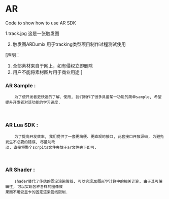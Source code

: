 # AR
Code to show how to use AR SDK


1.track.jpg    这是一张触发图

2. 触发图ARDumix 用于tracking类型项目制作过程测试使用

[声明：
1. 全部素材来自于网上，如有侵权立即删除
2. 用户不能将素材图片用于商业用途
]

### AR Sample :

```
    为了使开发者更快速的了解、使用, 我们制作了很多具备某一功能的简单sample, 希望提升开发者对该功能的学习速度.
```
</br>

### AR Lua SDK :
```
    为了提高开发效率, 我们提供了一套更简便、更直观的接口, 此套接口开放源码, 为避免发生不必要的错误, 尽量勿改
动, 直接将整个scrpits文件夹放于ar文件夹下即可.
```

</br>


### AR Shader :
```
    shader替代了传统的固定渲染管线, 可以实现3D图形学计算中的相关计算, 由于其可编辑性, 可以实现各种各样的图像效
果而不用受显卡的固定渲染管线限制.
```
</br>

